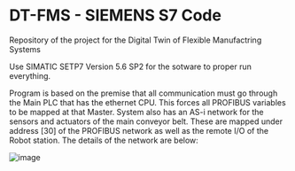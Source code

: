 # DT-FMS - SIEMENS S7 Code

Repository of the project for the Digital Twin of Flexible Manufactring Systems

Use SIMATIC SETP7 Version 5.6 SP2 for the sotware to proper run everything.

Program is based on the premise that all communication must go through the Main PLC that has the ethernet CPU. This forces all PROFIBUS variables to be mapped at that Master. System also has an AS-i network for the sensors and actuators of the main conveyor belt. These are mapped under address [30] of the PROFIBUS network as well as the remote I/O of the Robot station. The details of the network are below:

![image](https://github.com/user-attachments/assets/eb9e1f68-d814-4d8d-bf2c-cc2bfdfb18d9)

